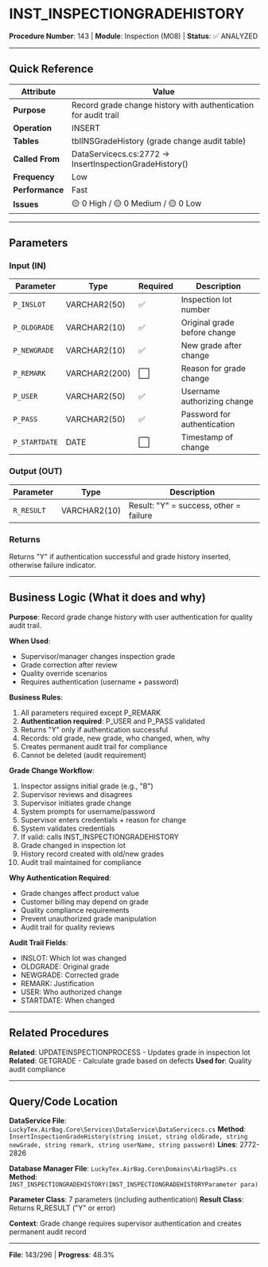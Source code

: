 # INST_INSPECTIONGRADEHISTORY

**Procedure Number**: 143 | **Module**: Inspection (M08) | **Status**: ✅ ANALYZED

---

## Quick Reference

| Attribute | Value |
|-----------|-------|
| **Purpose** | Record grade change history with authentication for audit trail |
| **Operation** | INSERT |
| **Tables** | tblINSGradeHistory (grade change audit table) |
| **Called From** | DataServicecs.cs:2772 → InsertInspectionGradeHistory() |
| **Frequency** | Low |
| **Performance** | Fast |
| **Issues** | 🟡 0 High / 🟡 0 Medium / 🟡 0 Low |

---

## Parameters

### Input (IN)

| Parameter | Type | Required | Description |
|-----------|------|----------|-------------|
| `P_INSLOT` | VARCHAR2(50) | ✅ | Inspection lot number |
| `P_OLDGRADE` | VARCHAR2(10) | ✅ | Original grade before change |
| `P_NEWGRADE` | VARCHAR2(10) | ✅ | New grade after change |
| `P_REMARK` | VARCHAR2(200) | ⬜ | Reason for grade change |
| `P_USER` | VARCHAR2(50) | ✅ | Username authorizing change |
| `P_PASS` | VARCHAR2(50) | ✅ | Password for authentication |
| `P_STARTDATE` | DATE | ⬜ | Timestamp of change |

### Output (OUT)

| Parameter | Type | Description |
|-----------|------|-------------|
| `R_RESULT` | VARCHAR2(10) | Result: "Y" = success, other = failure |

### Returns

Returns "Y" if authentication successful and grade history inserted, otherwise failure indicator.

---

## Business Logic (What it does and why)

**Purpose**: Record grade change history with user authentication for quality audit trail.

**When Used**:
- Supervisor/manager changes inspection grade
- Grade correction after review
- Quality override scenarios
- Requires authentication (username + password)

**Business Rules**:
1. All parameters required except P_REMARK
2. **Authentication required**: P_USER and P_PASS validated
3. Returns "Y" only if authentication successful
4. Records: old grade, new grade, who changed, when, why
5. Creates permanent audit trail for compliance
6. Cannot be deleted (audit requirement)

**Grade Change Workflow**:
1. Inspector assigns initial grade (e.g., "B")
2. Supervisor reviews and disagrees
3. Supervisor initiates grade change
4. System prompts for username/password
5. Supervisor enters credentials + reason for change
6. System validates credentials
7. If valid: calls INST_INSPECTIONGRADEHISTORY
8. Grade changed in inspection lot
9. History record created with old/new grades
10. Audit trail maintained for compliance

**Why Authentication Required**:
- Grade changes affect product value
- Customer billing may depend on grade
- Quality compliance requirements
- Prevent unauthorized grade manipulation
- Audit trail for quality reviews

**Audit Trail Fields**:
- INSLOT: Which lot was changed
- OLDGRADE: Original grade
- NEWGRADE: Corrected grade
- REMARK: Justification
- USER: Who authorized change
- STARTDATE: When changed

---

## Related Procedures

**Related**: UPDATEINSPECTIONPROCESS - Updates grade in inspection lot
**Related**: GETGRADE - Calculate grade based on defects
**Used for**: Quality audit compliance

---

## Query/Code Location

**DataService File**: `LuckyTex.AirBag.Core\Services\DataService\DataServicecs.cs`
**Method**: `InsertInspectionGradeHistory(string insLot, string oldGrade, string newGrade, string remark, string userName, string password)`
**Lines**: 2772-2826

**Database Manager File**: `LuckyTex.AirBag.Core\Domains\AirbagSPs.cs`
**Method**: `INST_INSPECTIONGRADEHISTORY(INST_INSPECTIONGRADEHISTORYParameter para)`

**Parameter Class**: 7 parameters (including authentication)
**Result Class**: Returns R_RESULT ("Y" or error)

**Context**: Grade change requires supervisor authentication and creates permanent audit record

---

**File**: 143/296 | **Progress**: 48.3%
